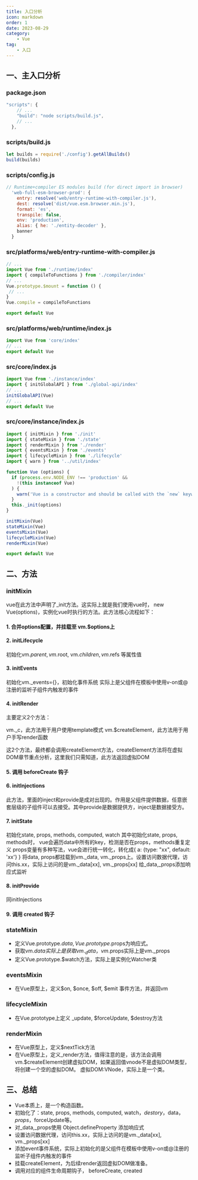 ```yaml
---
title: 入口分析
icon: markdown
order: 1
date: 2023-08-29
category:
    - Vue
tag:
    - 入口
---
```


## 一、主入口分析

### package.json

```javascript
"scripts": {
    // ...
    "build": "node scripts/build.js",
    // ...
  },
```

### scripts/build.js

```javascript
let builds = require('./config').getAllBuilds()
build(builds)
```

### scripts/config.js

```javascript
// Runtime+compiler ES modules build (for direct import in browser)
  'web-full-esm-browser-prod': {
    entry: resolve('web/entry-runtime-with-compiler.js'),
    dest: resolve('dist/vue.esm.browser.min.js'),
    format: 'es',
    transpile: false,
    env: 'production',
    alias: { he: './entity-decoder' },
    banner
  }
```

### src/platforms/web/entry-runtime-with-compiler.js

```javascript
// ...
import Vue from './runtime/index'
import { compileToFunctions } from './compiler/index'
// ...
Vue.prototype.$mount = function () {
 // ...
}
Vue.compile = compileToFunctions

export default Vue
```

### src/platforms/web/runtime/index.js

```javascript
import Vue from 'core/index'
// ...
export default Vue
```

### src/core/index.js

```javascript
import Vue from './instance/index'
import { initGlobalAPI } from './global-api/index'
// ...
initGlobalAPI(Vue)
// ...
export default Vue
```

### src/core/instance/index.js

```javascript
import { initMixin } from './init'
import { stateMixin } from './state'
import { renderMixin } from './render'
import { eventsMixin } from './events'
import { lifecycleMixin } from './lifecycle'
import { warn } from '../util/index'

function Vue (options) {
  if (process.env.NODE_ENV !== 'production' &&
    !(this instanceof Vue)
  ) {
    warn('Vue is a constructor and should be called with the `new` keyword')
  }
  this._init(options)
}

initMixin(Vue)
stateMixin(Vue)
eventsMixin(Vue)
lifecycleMixin(Vue)
renderMixin(Vue)

export default Vue
```

## 二、方法

### initMixin

vue在此方法中声明了_init方法。这实际上就是我们使用vue时， new Vue(options)，实例化vue时执行的方法。此方法核心流程如下：

#### 1. 合并options配置，并挂载至 vm.$options上

#### 2. initLifecycle

初始化vm.$parent, vm.$root, vm.$children, vm.$refs 等属性值

#### 3. initEvents

初始化vm._events={}，初始化事件系统
实际上是父组件在模板中使用v-on或@注册的监听子组件内触发的事件

#### 4. initRender

主要定义2个方法：

vm._c，此方法用于用户使用template模式
vm.$createElement，此方法用于用户手写render函数

这2个方法，最终都会调用createElement方法，createElement方法将在虚拟DOM章节重点分析，这里我们只需知道，此方法返回虚拟DOM

#### 5. 调用 beforeCreate 钩子

#### 6. initInjections

此方法，里面的inject和provide是成对出现的。作用是父组件提供数据，任意嵌套层级的子组件可以去接受。其中provide是数据提供方，inject是数据接受方。

#### 7. initState

初始化state, props, methods, computed, watch
其中初始化state, props, methods时， vue会遍历data中所有的key，检测是否在props，methods重复定义
props变量有多种写法，vue会进行统一转化，转化成{ a: {type: "xx", default: 'xx'} }
将data, props都挂载到vm._data, vm._props上。设置访问数据代理，访问this.xx，实际上访问的是vm._data[xx], vm._props[xx]
给_data,_props添加响应式监听

#### 8. initProvide

同initInjections

#### 9. 调用 created 钩子

### stateMixin

- 定义Vue.prototype.$data,  Vue.prototype.$props为响应式。
- 获取vm.$data实际上是获取vm._data， vm.$props实际上是vm._props
- 定义Vue.prototype.$watch方法，实际上是实例化Watcher类

### eventsMixin

- 在Vue原型上，定义$on, $once, $off, $emit 事件方法，并返回vm

### lifecycleMixin

- 在Vue.prototype上定义 _update, $forceUpdate, $destroy方法

### renderMixin

- 在Vue原型上，定义$nextTick方法
- 在Vue原型上，定义_render方法，值得注意的是，该方法会调用vm.$createElement创建虚拟DOM，如果返回值vnode不是虚拟DOM类型，将创建一个空的虚拟DOM。
虚拟DOM:VNode，实际上是一个类。

## 三、总结

- Vue本质上，是一个构造函数。
- 初始化了：state, props, methods, computed, watch，$destory，$data，$props，$forceUpdate等。
- 对_data,_props使用 Object.defineProperty 添加响应式
- 设置访问数据代理，访问this.xx，实际上访问的是vm._data[xx], vm._props[xx]
- 添加event事件系统，实际上初始化的是父组件在模板中使用v-on或@注册的监听子组件内触发的事件
- 挂载createElement，为后续render返回虚拟DOM做准备。
- 调用对应的组件生命周期钩子， beforeCreate, created
